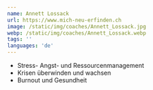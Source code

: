```yaml
---
name: Annett Lossack
url: https://www.mich-neu-erfinden.ch
image: /static/img/coaches/Annett_Lossack.jpg
webp: /static/img/coaches/Annett_Lossack.webp
tags: ''
languages: 'de'
---
```


<ul><li>Stress- Angst- und Ressourcenmanagement</li><li>Krisen überwinden und wachsen</li><li>Burnout und Gesundheit</li></ul>